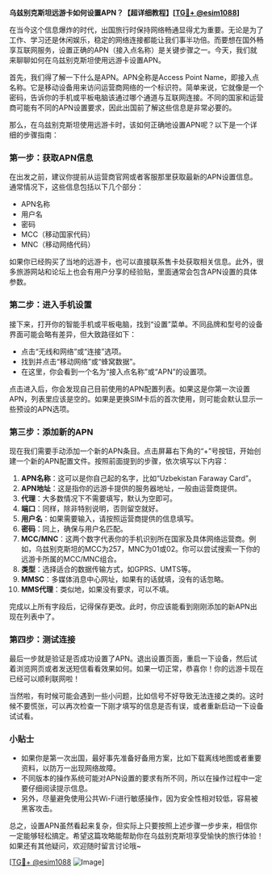 **乌兹别克斯坦远游卡如何设置APN？【超详细教程】[[TG💪+ @esim1088](https://t.me/s/esim1088)]**

在当今这个信息爆炸的时代，出国旅行时保持网络畅通显得尤为重要。无论是为了工作、学习还是休闲娱乐，稳定的网络连接都能让我们事半功倍。而要想在国外畅享互联网服务，设置正确的APN（接入点名称）是关键步骤之一。今天，我们就来聊聊如何在乌兹别克斯坦使用远游卡设置APN。

首先，我们得了解一下什么是APN。APN全称是Access Point Name，即接入点名称。它是移动设备用来访问运营商网络的一个标识符。简单来说，它就像是一个密码，告诉你的手机或平板电脑该通过哪个通道与互联网连接。不同的国家和运营商可能有不同的APN设置要求，因此出国前了解这些信息是非常必要的。

那么，在乌兹别克斯坦使用远游卡时，该如何正确地设置APN呢？以下是一个详细的步骤指南：

### 第一步：获取APN信息

在出发之前，建议你提前从运营商官网或者客服那里获取最新的APN设置信息。通常情况下，这些信息包括以下几个部分：
- APN名称
- 用户名
- 密码
- MCC（移动国家代码）
- MNC（移动网络代码）

如果你已经购买了当地的远游卡，也可以直接联系售卡处获取相关信息。此外，很多旅游网站和论坛上也会有用户分享的经验贴，里面通常会包含APN设置的具体参数。

### 第二步：进入手机设置

接下来，打开你的智能手机或平板电脑，找到“设置”菜单。不同品牌和型号的设备界面可能会略有差异，但大致路径如下：
- 点击“无线和网络”或“连接”选项。
- 找到并点击“移动网络”或“蜂窝数据”。
- 在这里，你会看到一个名为“接入点名称”或“APN”的设置项。

点击进入后，你会发现自己目前使用的APN配置列表。如果这是你第一次设置APN，列表里应该是空的。如果是更换SIM卡后的首次使用，则可能会默认显示一些预设的APN选项。

### 第三步：添加新的APN

现在我们需要手动添加一个新的APN条目。点击屏幕右下角的“+”号按钮，开始创建一个新的APN配置文件。按照前面提到的步骤，依次填写以下内容：

1. **APN名称**：这可以是你自己起的名字，比如“Uzbekistan Faraway Card”。
2. **APN地址**：这是指你的远游卡提供的服务器地址，一般由运营商提供。
3. **代理**：大多数情况下不需要填写，默认为空即可。
4. **端口**：同样，除非特别说明，否则留空就好。
5. **用户名**：如果需要输入，请按照运营商提供的信息填写。
6. **密码**：同上，确保与用户名匹配。
7. **MCC/MNC**：这两个数字代表你的手机识别所在国家及具体网络运营商。例如，乌兹别克斯坦的MCC为257，MNC为01或02。你可以尝试搜索一下你的远游卡所属的MCC/MNC组合。
8. **类型**：选择适合的数据传输方式，如GPRS、UMTS等。
9. **MMSC**：多媒体消息中心网址，如果有的话就填，没有的话忽略。
10. **MMS代理**：类似地，如果没有要求，可以不填。

完成以上所有字段后，记得保存更改。此时，你应该能看到刚刚添加的新APN出现在列表中了。

### 第四步：测试连接

最后一步就是验证是否成功设置了APN。退出设置页面，重启一下设备，然后试着浏览网页或者发送短信看看效果如何。如果一切正常，恭喜你！你的远游卡现在已经可以顺利联网啦！

当然啦，有时候可能会遇到一些小问题，比如信号不好导致无法连接之类的。这时候不要慌张，可以再次检查一下刚才填写的信息是否有误，或者重新启动一下设备试试看。

### 小贴士

- 如果你是第一次出国，最好事先准备好备用方案，比如下载离线地图或者重要资料，以防万一出现网络故障。
- 不同版本的操作系统可能对APN设置的要求有所不同，所以在操作过程中一定要仔细阅读提示信息。
- 另外，尽量避免使用公共Wi-Fi进行敏感操作，因为安全性相对较低，容易被黑客攻击。

总之，设置APN虽然看起来复杂，但实际上只要按照上述步骤一步步来，相信你一定能够轻松搞定。希望这篇攻略能帮助你在乌兹别克斯坦享受愉快的旅行体验！如果还有其他疑问，欢迎随时留言讨论哦~

[[TG💪+ @esim1088](https://t.me/s/esim1088) ![Image](https://i.postimg.cc/4NQfJmqS/Snipaste-2025-05-13-00-14-12.png)]